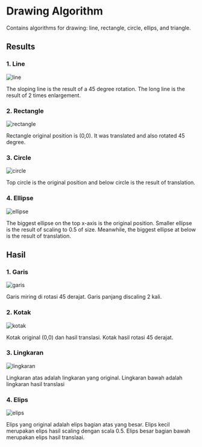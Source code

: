 # Drawing Algorithm

Contains algorithms for drawing: line, rectangle, circle, ellips, and triangle.

## Results
### 1. Line

![line](https://github.com/rajadavidh/image-processing/blob/master/drawingAlgorithm/img/line.png)

The sloping line is the result of a 45 degree rotation. The long line is the result of 2 times enlargement.

### 2. Rectangle

![rectangle](https://github.com/rajadavidh/image-processing/blob/master/drawingAlgorithm/img/rectangle.png)

Rectangle original position is (0,0). It was translated and also rotated 45 degree.

### 3. Circle

![circle](https://github.com/rajadavidh/image-processing/blob/master/drawingAlgorithm/img/circle.png)

Top circle is the original position and below circle is the result of translation.

### 4. Ellipse

![ellipse](https://github.com/rajadavidh/image-processing/blob/master/drawingAlgorithm/img/ellipse.png)

The biggest ellipse on the top x-axis is the original position. Smaller ellipse is the result of scaling to 0.5 of size. Meanwhile, the biggest ellipse at below is the result of translation.


## Hasil
### 1. Garis

![garis](https://github.com/rajadavidh/image-processing/blob/master/drawingAlgorithm/img/line.png)

Garis miring di rotasi 45 derajat. Garis panjang discaling 2 kali.

### 2. Kotak

![kotak](https://github.com/rajadavidh/image-processing/blob/master/drawingAlgorithm/img/rectangle.png)

Kotak original (0,0) dan hasil translasi. Kotak hasil rotasi 45 derajat.

### 3. Lingkaran

![lingkaran](https://github.com/rajadavidh/image-processing/blob/master/drawingAlgorithm/img/circle.png)

Lingkaran atas adalah lingkaran yang original. Lingkaran bawah adalah lingkaran hasil translasi

### 4. Elips

![elips](https://github.com/rajadavidh/image-processing/blob/master/drawingAlgorithm/img/ellipse.png)

Elips yang original adalah elips bagian atas yang besar. Elips kecil merupakan elips hasil scaling dengan scala 0.5. Elips besar bagian bawah merupakan elips hasil translaai.
